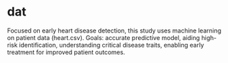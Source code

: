 # dat
Focused on early heart disease detection, this study uses machine learning on patient data (heart.csv). Goals: accurate predictive model, aiding high-risk identification, understanding critical disease traits, enabling early treatment for improved patient outcomes.
